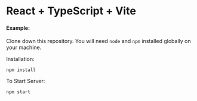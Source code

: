# React + TypeScript + Vite

#### Example:

Clone down this repository. You will need `node` and `npm` installed globally on your machine.

Installation:

`npm install`

To Start Server:

`npm start`
